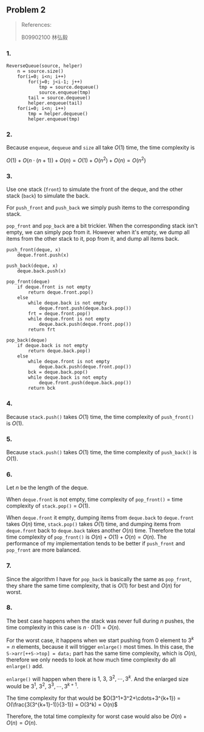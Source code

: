 ## Problem 2

> References:
>
> B09902100 林弘毅

### 1.

```pseudocode
ReverseQueue(source, helper)
    n = source.size()
    for(i=0; i<n; i++)
        for(j=0; j<i-1; j++)
            tmp = source.dequeue()
            source.enqueue(tmp)
        tail = source.dequeue()
        helper.enqueue(tail)
    for(i=0; i<n; i++)
        tmp = helper.dequeue()
        helper.enqueue(tmp)
```

### 2.

Because `enqueue`, `dequeue` and `size` all take $O(1)$ time, the time complexity is

$O(1) + O(n \cdot (n+1)) + O(n) = O(1) + O(n^2) + O(n) = O(n^2)$

### 3.

Use one stack (`front`) to simulate the front of the deque, and the other stack (`back`) to simulate the back.

For `push_front` and `push_back` we simply push items to the corresponding stack.

`pop_front` and `pop_back` are a bit trickier. When the corresponding stack isn't empty, we can simply pop from it. However when it's empty, we dump all items from the other stack to it, pop from it, and dump all items back. 

```pseudocode
push_front(deque, x)
	deque.front.push(x)

push_back(deque, x)
	deque.back.push(x)

pop_front(deque)
	if deque.front is not empty
		return deque.front.pop()
	else
		while deque.back is not empty
			deque.front.push(deque.back.pop())
		frt = deque.front.pop()
		while deque.front is not empty
			deque.back.push(deque.front.pop())
		return frt

pop_back(deque)
	if deque.back is not empty
		return deque.back.pop()
	else
		while deque.front is not empty
			deque.back.push(deque.front.pop())
		bck = deque.back.pop()
		while deque.back is not empty
			deque.front.push(deque.back.pop())
		return bck
```

### 4.

Because `stack.push()` takes $O(1)$ time, the time complexity of `push_front()` is $O(1)$.

### 5.

Because `stack.push()` takes $O(1)$ time, the time complexity of `push_back()` is $O(1)$.

### 6.

Let $n$ be the length of the deque.

When `deque.front` is not empty, time complexity of `pop_front()` $=$ time complexity of `stack.pop()` $=$ $O(1)$.

When `deque.front` it empty, dumping items from `deque.back` to `deque.front` takes $O(n)$ time, `stack.pop()` takes $O(1)$ time, and dumping items from  `deque.front` back to `deque.back` takes another $O(n)$ time. Therefore the total time complexity of `pop_front()` is $O(n)+O(1)+O(n) = O(n)$. The performance of my implementation tends to be better if `push_front` and `pop_front` are more balanced.

### 7.

Since the algorithm I have for `pop_back` is basically the same as `pop_front`, they share the same time complexity, that is $O(1)$ for best and $O(n)$ for worst.

### 8.

The best case happens when the stack was never full during $n$ pushes, the time complexity in this case is $n \cdot O(1) = O(n)$.

For the worst case, it happens when we start pushing from $0$ element to $3^k = n$ elements, because it will trigger `enlarge()` most times. In this case, the `S->arr[++S->top] = data;` part has the same time complexity, which is $O(n)$, therefore we only needs to look at how much time complexity do all `enlarge()` add.

`enlarge()` will happen when there is $1,\ 3,\ 3^2,\cdots,3^k$. And the enlarged size would be $3^1,\ 3^2,\ 3^3,\cdots,3^{k+1}$.

The time complexity for that would be $O(3^1+3^2+\cdots+3^{k+1}) = O(\frac{3(3^{k+1}-1)}{3-1}) = O(3^k) = O(n)$

Therefore, the total time complexity for worst case would also be $O(n)+O(n) = O(n)$.


